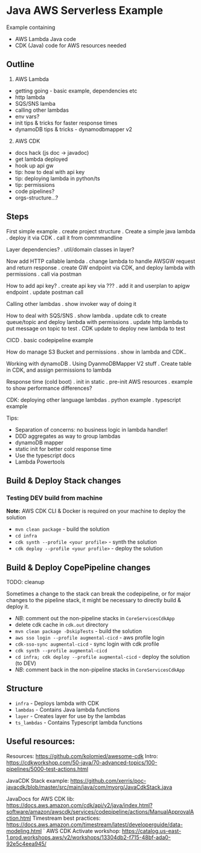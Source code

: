 # Java AWS Serverless Example
Example containing

* AWS Lambda Java code
* CDK (Java) code for AWS resources needed

## Outline

1. AWS Lambda
- getting going - basic example, dependencies etc
- http lambda
- SQS/SNS lamba
- calling other lambdas
- env vars?
- init tips & tricks for faster response times
- dynamoDB tips & tricks - dynamodbmapper v2

2. AWS CDK
- docs hack (js doc -> javadoc)
- get lambda deployed
- hook up api gw
- tip: how to deal with api key
- tip: deploying lambda in python/ts
- tip: permissions
- code pipelines?
- orgs-structure...?

## Steps
First simple example
. create project structure
. Create a simple java lambda
. deploy it via CDK
. call it from commmandline

Layer dependencies?
. util/domain classes in layer?

Now add HTTP callable lambda
. change lambda to handle AWSGW request and return response
. create GW endpoint via CDK, and deploy lambda with permissions
. call via postman

How to add api key?
. create api key via ???
. add it and userplan to apigw endpoint
. update postman call

Calling other lambdas
. show invoker way of doing it

How to deal with SQS/SNS
. show lambda
. update cdk to create queue/topic and deploy lambda with permissions
. update http lambda to put message on topic to test
. CDK update to deploy new lambda to test

CICD
. basic codepipeline example

How do manage S3 Bucket and permissions
. show in lambda and CDK..

Working with dynamoDB
. Using DyanmoDBMapper V2 stuff
. Create table in CDK, and assign permissions to lambda

Response time (cold boot)
. init in static
. pre-init AWS resources
. example to show performance differences?

CDK: deploying other language lambdas
. python example
. typescript example

Tips:
- Separation of concerns: no business logic in lambda handler!
- DDD aggregates as way to group lambdas
- dynamoDB mapper
- static init for better cold response time
- Use the typescript docs
- Lambda Powertools



## Build & Deploy Stack changes

### Testing DEV build from machine

**Note:** AWS CDK CLI & Docker is required on your machine to deploy the solution

- `mvn clean package` - build the solution
- `cd infra`
- `cdk synth --profile <your profile>` - synth the solution
- `cdk deploy --profile <your profile>` - deploy the solution


## Build & Deploy CopePipeline changes

TODO: cleanup 

Sometimes a change to the stack can break the codepipeline, or for major changes to the pipeline stack, it might be necessary to directly build & deploy it.

- *NB*: comment out the non-pipeline stacks in `CoreServicesCdkApp`
- delete cdk cache in `cdk.out` directory
- `mvn clean package -DskipTests` - build the solution
- `aws sso login --profile augmental-cicd` - aws profile login
- `cdk-sso-sync augmental-cicd` - sync login with cdk profile
- `cdk synth --profile augmental-cicd`
- `cd infra; cdk deploy --profile augmental-cicd` - deploy the solution (to DEV)
- *NB*: comment back in the non-pipeline stacks in `CoreServicesCdkApp`

## Structure

* `infra` - Deploys lambda with CDK
* `lambdas` - Contains Java lambda functions
* `layer` - Creates layer for use by the lambdas
* `ts_lambdas` - Contains Typescript lambda functions


## Useful resources:

Resources: https://github.com/kolomied/awesome-cdk
Intro: https://cdkworkshop.com/50-java/70-advanced-topics/100-pipelines/5000-test-actions.html

JavaCDK Stack example: https://github.com/xerris/poc-javacdk/blob/master/src/main/java/com/myorg/JavaCdkStack.java

JavaDocs for AWS CDK lib: https://docs.aws.amazon.com/cdk/api/v2/java/index.html?software/amazon/awscdk/services/codepipeline/actions/ManualApprovalAction.html
Timestream best practices: https://docs.aws.amazon.com/timestream/latest/developerguide/data-modeling.html
`
AWS CDK Activate workshop: https://catalog.us-east-1.prod.workshops.aws/v2/workshops/13304db2-f715-48bf-ada0-92e5c4eea945/
